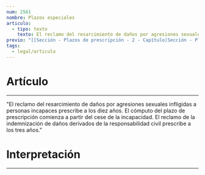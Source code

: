 ```yaml
---
num: 2561
nombre: Plazos especiales
articulo:
  - tipo: texto
    texto: El reclamo del resarcimiento de daños por agresiones sexuales infligidas a personas incapaces prescribe a los diez años. El cómputo del plazo de prescripción comienza a partir del cese de la incapacidad.  El reclamo de la indemnización de daños derivados de la responsabilidad civil prescribe a los tres años.
previo: "[[Sección - Plazos de prescripción - 2 - Capítulo|Sección - Plazos de prescripción - 2 - Capítulo]]"
tags:
  - legal/articulo
---
```

# Artículo
---
"El reclamo del resarcimiento de daños por agresiones sexuales infligidas a personas incapaces prescribe a los diez años. El cómputo del plazo de prescripción comienza a partir del cese de la incapacidad.  El reclamo de la indemnización de daños derivados de la responsabilidad civil prescribe a los tres años."

# Interpretación
---
